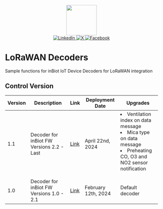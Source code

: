<div id="header" align="center">
  <img src="https://github.com/inBiot-dev/lora-decoders/assets/115996960/785bc6ec-1c10-465e-8f5f-3c91c01f8c28" width="100"/>
</div>
<div id="badges" align="center">
  <a href="https://www.linkedin.com/company/inbiot/">
    <img src="https://img.shields.io/badge/LinkedIn-blue?style=for-the-badge&logo=linkedin&logoColor=white" alt="LinkedIn"/>
  </a>
  <a href="https://twitter.com/inbiot_es">
    <img src="https://img.shields.io/badge/-black?style=for-the-badge&logo=X&logoColor=white" alt="X"/>
  </a>
  <a href="https://www.facebook.com/inBiot.es/">
    <img src="https://img.shields.io/badge/Facebook-blue?style=for-the-badge&logo=facebook&logoColor=white" alt="Facebook"/>
  </a>
</div>

# LoRaWAN Decoders

Sample functions for inBiot IoT Device Decoders for LoRaWAN integration

## Control Version

| Version | Description                               | Link                                                                  | Deployment Date     | Upgrades                                                                                                                                       |
| ------- | ----------------------------------------- | --------------------------------------------------------------------- | ------------------- | ---------------------------------------------------------------------------------------------------------------------------------------------- |
| 1.1     | Decoder for inBiot FW Versions 2.2 - Last | [Link](https://github.com/inBiot-dev/lora-decoders/tree/develop/V1.1) | April 22nd, 2024    | <dl> <li> Ventilation index on data message</li> <li> Mica type on data message </li> <li> Preheating CO, O3 and NO2 sensor notification</li> </dl> |
| 1.0     | Decoder for inBiot FW Versions 1.0 - 2.1  | [Link](https://github.com/inBiot-dev/lora-decoders/tree/develop/V1.0) | February 12th, 2024 | Default decoder
